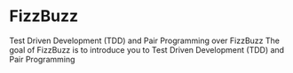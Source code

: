 # FizzBuzz
Test Driven Development (TDD) and Pair Programming over FizzBuzz
The goal of FizzBuzz is to introduce you to Test Driven Development (TDD) and Pair Programming
